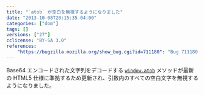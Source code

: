 ```yaml
---
title: "`atob` が空白を無視するようになりました"
date: "2013-10-08T20:15:35-04:00"
categories: ["dom"]
tags: []
versions: ["27"]
cclicense: "BY-SA 3.0"
references:
    "https://bugzilla.mozilla.org/show_bug.cgi?id=711180": "Bug 711180 – atob should ignore whitespace"
---
```

Base64 エンコードされた文字列をデコードする [`window.atob`](https://developer.mozilla.org/ja/docs/Web/API/window.atob) メソッドが最新の HTML5 仕様に準拠するため更新され、引数内のすべての空白文字を無視するようになりました。

